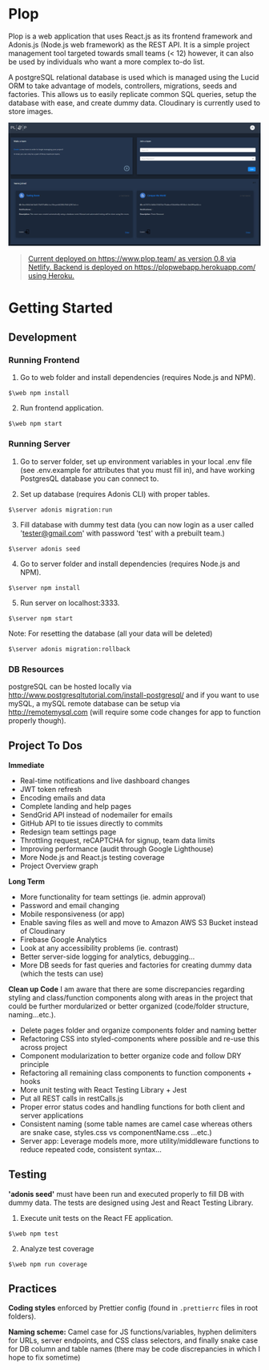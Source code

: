 Plop
=====

Plop is a web application that uses React.js as its frontend framework and Adonis.js (Node.js web framework) as the REST API. It is a simple project management tool targeted towards small teams (< 12) however, it can also be used by individuals who want a more complex to-do list.

A postgreSQL relational database is used which is managed using the Lucid ORM to take advantage of models, controllers, migrations, seeds and factories. This allows us to easily replicate common SQL queries, setup the database with ease, and create dummy data. Cloudinary is currently used to store images.

![Plop Dark Mode Preview](https://github.com/GV79/Plop/blob/master/readme-plop.png)

> [Current deployed on https://www.plop.team/ as version 0.8 via Netlify. Backend is deployed on https://plopwebapp.herokuapp.com/ using Heroku.](https://plop.team/)

# Getting Started

## Development

### Running Frontend

1. Go to web folder and install dependencies (requires Node.js and NPM).
```
$\web npm install
```
2. Run frontend application.
```
$\web npm start
```

### Running Server

1. Go to server folder, set up environment variables in your local .env file (see .env.example for attributes that you must fill in), and have working PostgresQL database you can connect to.

2. Set up database (requires Adonis CLI) with proper tables.
```
$\server adonis migration:run
```
3. Fill database with dummy test data (you can now login as a user called 'tester@gmail.com' with password 'test' with a prebuilt team.)
```
$\server adonis seed
```
4. Go to server folder and install dependencies (requires Node.js and NPM).
```
$\server npm install
```
5. Run server on localhost:3333.
```
$\server npm start
```

Note: For resetting the database (all your data will be deleted)
```
$\server adonis migration:rollback
```

### DB Resources

postgreSQL can be hosted locally via http://www.postgresqltutorial.com/install-postgresql/ and if you want to use mySQL, a mySQL remote database can be setup via http://remotemysql.com (will require some code changes for app to function properly though).

## Project To Dos

**Immediate**
- Real-time notifications and live dashboard changes
- JWT token refresh
- Encoding emails and data
- Complete landing and help pages
- SendGrid API instead of nodemailer for emails
- GitHub API to tie issues directly to commits
- Redesign team settings page
- Throttling request, reCAPTCHA for signup, team data limits
- Improving performance (audit through Google Lighthouse)
- More Node.js and React.js testing coverage
- Project Overview graph

**Long Term**
- More functionality for team settings (ie. admin approval)
- Password and email changing
- Mobile responsiveness (or app)
- Enable saving files as well and move to Amazon AWS S3 Bucket instead of Cloudinary
- Firebase Google Analytics
- Look at any accessibility problems (ie. contrast)
- Better server-side logging for analytics, debugging...
- More DB seeds for fast queries and factories for creating dummy data (which the tests can use)

**Clean up Code**
I am aware that there are some discrepancies regarding styling and class/function components along with areas in the project that could be further mordularized or better organized (code/folder structure, naming...etc.).
- Delete pages folder and organize components folder and naming better
- Refactoring CSS into styled-components where possible and re-use this across project
- Component modularization to better organize code and follow DRY principle
- Refactoring all remaining class components to function components + hooks
- More unit testing with React Testing Library + Jest
- Put all REST calls in restCalls.js
- Proper error status codes and handling functions for both client and server applications
- Consistent naming (some table names are camel case whereas others are snake case, styles.css vs componentName.css ...etc.)
- Server app: Leverage models more, more utility/middleware functions to reduce repeated code, consistent syntax...

## Testing

**'adonis seed'** must have been run and executed properly to fill DB with dummy data. The tests are designed using Jest and React Testing Library.

1. Execute unit tests on the React FE application.
```
$\web npm test
```

2. Analyze test coverage
```
$\web npm run coverage
```


## Practices

**Coding styles** enforced by Prettier config (found in `.prettierrc` files in root folders).

**Naming scheme:** Camel case for JS functions/variables, hyphen delimiters for URLs, server endpoints, and CSS class selectors, and finally snake case for DB column and table names (there may be code discrepancies in which I hope to fix sometime)
